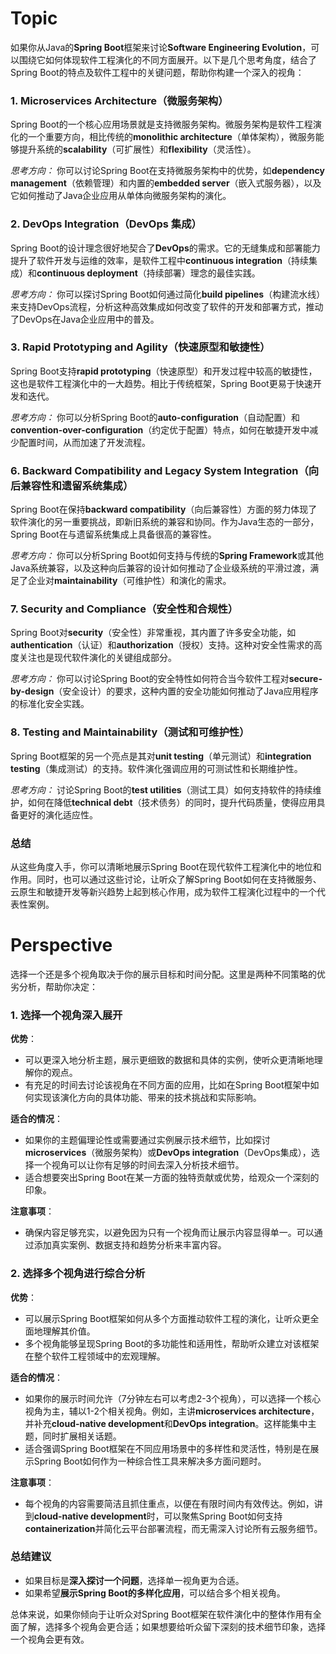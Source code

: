 # Topic

如果你从Java的**Spring Boot**框架来讨论**Software Engineering Evolution**，可以围绕它如何体现软件工程演化的不同方面展开。以下是几个思考角度，结合了Spring Boot的特点及软件工程中的关键问题，帮助你构建一个深入的视角：

### 1. **Microservices Architecture（微服务架构）**
   Spring Boot的一个核心应用场景就是支持微服务架构。微服务架构是软件工程演化的一个重要方向，相比传统的**monolithic architecture**（单体架构），微服务能够提升系统的**scalability**（可扩展性）和**flexibility**（灵活性）。
   
   *思考方向：* 你可以讨论Spring Boot在支持微服务架构中的优势，如**dependency management**（依赖管理）和内置的**embedded server**（嵌入式服务器），以及它如何推动了Java企业应用从单体向微服务架构的演化。

### 2. **DevOps Integration（DevOps 集成）**
   Spring Boot的设计理念很好地契合了**DevOps**的需求。它的无缝集成和部署能力提升了软件开发与运维的效率，是软件工程中**continuous integration**（持续集成）和**continuous deployment**（持续部署）理念的最佳实践。
   
   *思考方向：* 你可以探讨Spring Boot如何通过简化**build pipelines**（构建流水线）来支持DevOps流程，分析这种高效集成如何改变了软件的开发和部署方式，推动了DevOps在Java企业应用中的普及。

### 3. **Rapid Prototyping and Agility（快速原型和敏捷性）**
   Spring Boot支持**rapid prototyping**（快速原型）和开发过程中较高的敏捷性，这也是软件工程演化中的一大趋势。相比于传统框架，Spring Boot更易于快速开发和迭代。
   
   *思考方向：* 你可以分析Spring Boot的**auto-configuration**（自动配置）和**convention-over-configuration**（约定优于配置）特点，如何在敏捷开发中减少配置时间，从而加速了开发流程。

### 6. **Backward Compatibility and Legacy System Integration（向后兼容性和遗留系统集成）**
   Spring Boot在保持**backward compatibility**（向后兼容性）方面的努力体现了软件演化的另一重要挑战，即新旧系统的兼容和协同。作为Java生态的一部分，Spring Boot在与遗留系统集成上具备很高的兼容性。
   
   *思考方向：* 你可以分析Spring Boot如何支持与传统的**Spring Framework**或其他Java系统兼容，以及这种向后兼容的设计如何推动了企业级系统的平滑过渡，满足了企业对**maintainability**（可维护性）和演化的需求。

### 7. **Security and Compliance（安全性和合规性）**
   Spring Boot对**security**（安全性）非常重视，其内置了许多安全功能，如**authentication**（认证）和**authorization**（授权）支持。这种对安全性需求的高度关注也是现代软件演化的关键组成部分。
   
   *思考方向：* 你可以讨论Spring Boot的安全特性如何符合当今软件工程对**secure-by-design**（安全设计）的要求，这种内置的安全功能如何推动了Java应用程序的标准化安全实践。

### 8. **Testing and Maintainability（测试和可维护性）**
   Spring Boot框架的另一个亮点是其对**unit testing**（单元测试）和**integration testing**（集成测试）的支持。软件演化强调应用的可测试性和长期维护性。
   
   *思考方向：* 讨论Spring Boot的**test utilities**（测试工具）如何支持软件的持续维护，如何在降低**technical debt**（技术债务）的同时，提升代码质量，使得应用具备更好的演化适应性。

### 总结
从这些角度入手，你可以清晰地展示Spring Boot在现代软件工程演化中的地位和作用。同时，也可以通过这些讨论，让听众了解Spring Boot如何在支持微服务、云原生和敏捷开发等新兴趋势上起到核心作用，成为软件工程演化过程中的一个代表性案例。

# Perspective

选择一个还是多个视角取决于你的展示目标和时间分配。这里是两种不同策略的优劣分析，帮助你决定：

### 1. **选择一个视角深入展开**
   **优势**：
   - 可以更深入地分析主题，展示更细致的数据和具体的实例，使听众更清晰地理解你的观点。
   - 有充足的时间去讨论该视角在不同方面的应用，比如在Spring Boot框架中如何实现该演化方向的具体功能、带来的技术挑战和实际影响。

   **适合的情况**：
   - 如果你的主题偏理论性或需要通过实例展示技术细节，比如探讨**microservices**（微服务架构）或**DevOps integration**（DevOps集成），选择一个视角可以让你有足够的时间去深入分析技术细节。
   - 适合想要突出Spring Boot在某一方面的独特贡献或优势，给观众一个深刻的印象。

   **注意事项**：
   - 确保内容足够充实，以避免因为只有一个视角而让展示内容显得单一。可以通过添加真实案例、数据支持和趋势分析来丰富内容。

### 2. **选择多个视角进行综合分析**
   **优势**：
   - 可以展示Spring Boot框架如何从多个方面推动软件工程的演化，让听众更全面地理解其价值。
   - 多个视角能够呈现Spring Boot的多功能性和适用性，帮助听众建立对该框架在整个软件工程领域中的宏观理解。

   **适合的情况**：
   - 如果你的展示时间允许（7分钟左右可以考虑2-3个视角），可以选择一个核心视角为主，辅以1-2个相关视角。例如，主讲**microservices architecture**，并补充**cloud-native development**和**DevOps integration**。这样能集中主题，同时扩展相关话题。
   - 适合强调Spring Boot框架在不同应用场景中的多样性和灵活性，特别是在展示Spring Boot如何作为一种综合性工具来解决多方面问题时。

   **注意事项**：
   - 每个视角的内容需要简洁且抓住重点，以便在有限时间内有效传达。例如，讲到**cloud-native development**时，可以聚焦Spring Boot如何支持**containerization**并简化云平台部署流程，而无需深入讨论所有云服务细节。

### **总结建议**
   - 如果目标是**深入探讨一个问题**，选择单一视角更为合适。
   - 如果希望**展示Spring Boot的多样化应用**，可以结合多个相关视角。

总体来说，如果你倾向于让听众对Spring Boot框架在软件演化中的整体作用有全面了解，选择多个视角会更合适；如果想要给听众留下深刻的技术细节印象，选择一个视角会更有效。

# 
